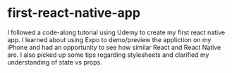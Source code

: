 # first-react-native-app

I followed a code-along tutorial using Udemy to create my first react native app. I learned about using Expo to demo/preview the appliction on my iPhone and had an opportunity to see how similar React and React Native are. I also picked up some tips regarding stylesheets and clarified my understanding of state vs props. 

